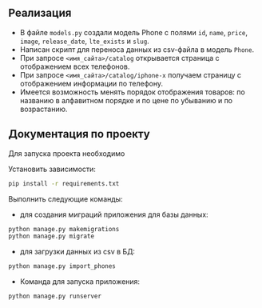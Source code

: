 ## Реализация

- В файле `models.py` создали модель Phone с полями `id`, `name`, `price`, `image`, `release_date`, `lte_exists` и `slug`.
- Написан скрипт для переноса данных из csv-файла в модель `Phone`.
- При запросе `<имя_сайта>/catalog` открывается страница с отображением всех телефонов.
- При запросе `<имя_сайта>/catalog/iphone-x` получаем страницу с отображением информации по телефону.
- Имеется возможность менять порядок отображения товаров: по названию в алфавитном порядке и по цене по убыванию и по возрастанию.


## Документация по проекту

Для запуска проекта необходимо

Установить зависимости:

```bash
pip install -r requirements.txt
```

Выполнить следующие команды:

- для создания миграций приложения для базы данных:

```bash
python manage.py makemigrations
python manage.py migrate
```

 - для загрузки данных из csv в БД:

```bash
python manage.py import_phones
```

- Команда для запуска приложения:

```bash
python manage.py runserver
```

